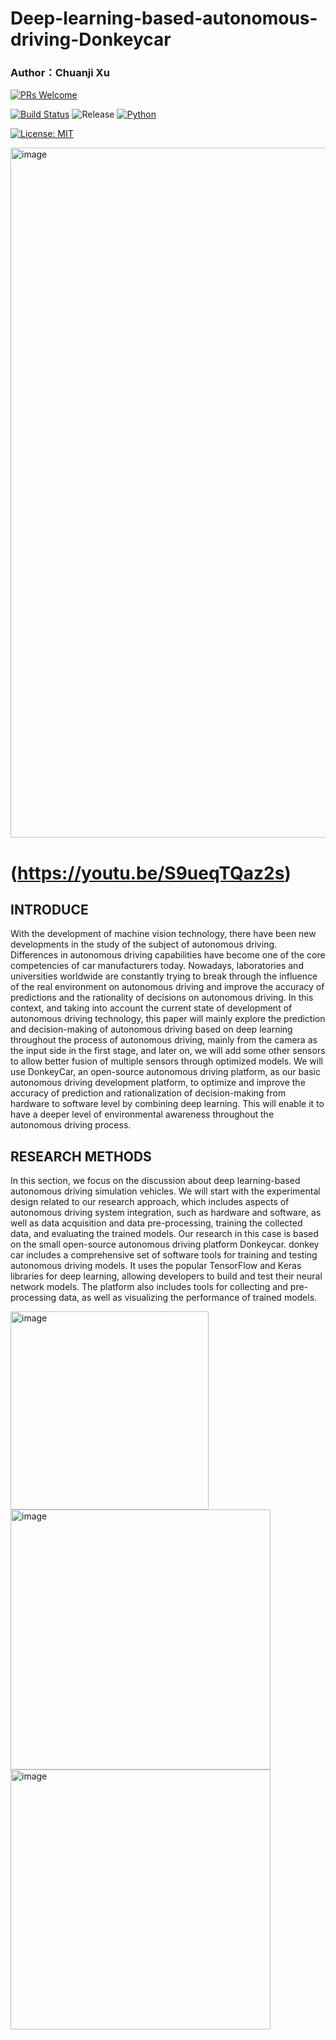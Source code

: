 # Deep-learning-based-autonomous-driving-Donkeycar

### Author：Chuanji Xu

 [![PRs Welcome](https://img.shields.io/badge/PRs-welcome-brightgreen.svg)](http://makeapullrequest.com)
 
 [![Build Status](https://travis-ci.org/username/projectname.svg?branch=master)](https://github.com/autorope/donkeycar)
 ![Release](https://img.shields.io/github/v/release/autorope/donkeycar) 
 [![Python](https://img.shields.io/badge/python-3.6%20|%203.7%20|%203.8-blue)](https://python.org)

  [![License: MIT](https://img.shields.io/badge/License-MIT-yellow.svg)](https://opensource.org/licenses/MIT) 


<img width="1104" alt="image" src="https://github.com/ADXu1/Deep-learning-based-autonomous-driving-Donkeycar-/assets/109978889/f64b4e45-fef6-477d-a3c7-ce17c174b7a0">


# (https://youtu.be/S9ueqTQaz2s)

## INTRODUCE

With the development of machine vision technology, there have been new developments in the study of the subject of autonomous driving. Differences in autonomous driving capabilities have become one of the core competencies of car manufacturers today. Nowadays, laboratories and universities worldwide are constantly trying to break through the influence of the real environment on autonomous driving and improve the accuracy of predictions and the rationality of decisions on autonomous driving.
In this context, and taking into account the current state of development of autonomous driving technology, this paper will mainly explore the prediction and decision-making of autonomous driving based on deep learning throughout the process of autonomous driving, mainly from the camera as the input side in the first stage, and later on, we will add some other sensors to allow better fusion of multiple sensors through optimized models.
We will use DonkeyCar, an open-source autonomous driving platform, as our basic autonomous driving development platform, to optimize and improve the accuracy of prediction and rationalization of decision-making from hardware to software level by combining deep learning. This will enable it to have a deeper level of environmental awareness throughout the autonomous driving process.

## RESEARCH METHODS

In this section, we focus on the discussion about deep learning-based autonomous driving simulation vehicles. We will start with the experimental design related to our research approach, which includes aspects of autonomous driving system integration, such as hardware and software, as well as data acquisition and data pre-processing, training the collected data, and evaluating the trained models. Our research in this case is based on the small open-source autonomous driving platform Donkeycar. donkey car includes a comprehensive set of software tools for training and testing autonomous driving models. It uses the popular TensorFlow and Keras libraries for deep learning, allowing developers to build and test their neural network models. The platform also includes tools for collecting and pre-processing data, as well as visualizing the performance of trained models.


<img width="317" alt="image" src="https://github.com/ADXu1/Deep-learning-based-autonomous-driving-Donkeycar-/assets/109978889/01d36e2c-4b98-45fa-b8ec-4899d9e07f97">

<img width="416" alt="image" src="https://github.com/ADXu1/Deep-learning-based-autonomous-driving-Donkeycar-/assets/109978889/842c2e1a-c1a2-4452-b92e-6043b9474a53">

<img width="416" alt="image" src="https://github.com/ADXu1/Deep-learning-based-autonomous-driving-Donkeycar-/assets/109978889/81a90ab3-f502-4214-bb69-68a1a639a384">




